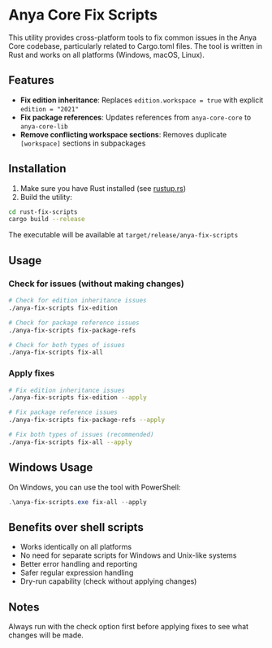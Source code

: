 # Anya Core Fix Scripts

This utility provides cross-platform tools to fix common issues in the Anya Core codebase, particularly related to Cargo.toml files. The tool is written in Rust and works on all platforms (Windows, macOS, Linux).

## Features

- **Fix edition inheritance**: Replaces `edition.workspace = true` with explicit `edition = "2021"`
- **Fix package references**: Updates references from `anya-core-core` to `anya-core-lib`
- **Remove conflicting workspace sections**: Removes duplicate `[workspace]` sections in subpackages

## Installation

1. Make sure you have Rust installed (see [rustup.rs](https://rustup.rs))
2. Build the utility:

```bash
cd rust-fix-scripts
cargo build --release
```

The executable will be available at `target/release/anya-fix-scripts`

## Usage

### Check for issues (without making changes)

```bash
# Check for edition inheritance issues
./anya-fix-scripts fix-edition

# Check for package reference issues
./anya-fix-scripts fix-package-refs

# Check for both types of issues
./anya-fix-scripts fix-all
```

### Apply fixes

```bash
# Fix edition inheritance issues
./anya-fix-scripts fix-edition --apply

# Fix package reference issues
./anya-fix-scripts fix-package-refs --apply

# Fix both types of issues (recommended)
./anya-fix-scripts fix-all --apply
```

## Windows Usage

On Windows, you can use the tool with PowerShell:

```powershell
.\anya-fix-scripts.exe fix-all --apply
```

## Benefits over shell scripts

- Works identically on all platforms
- No need for separate scripts for Windows and Unix-like systems
- Better error handling and reporting
- Safer regular expression handling
- Dry-run capability (check without applying changes)

## Notes

Always run with the check option first before applying fixes to see what changes will be made. 